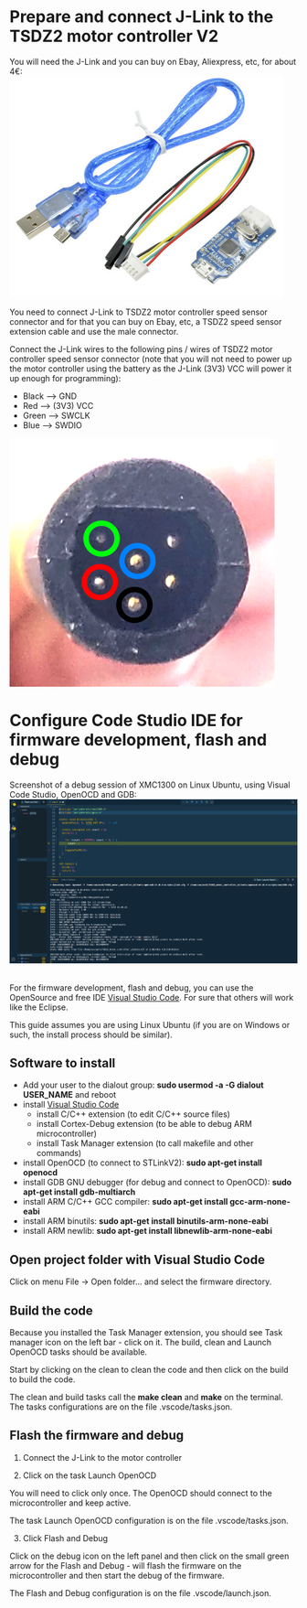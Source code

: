 # Prepare and connect J-Link to the TSDZ2 motor controller V2

You will need the J-Link and you can buy on Ebay, Aliexpress, etc, for about 4€:<br>
![](jlink.jpg)

You need to connect J-Link to TSDZ2 motor controller speed sensor connector and for that you can buy on Ebay, etc, a TSDZ2 speed sensor extension cable and use the male connector.

Connect the J-Link wires to the following pins / wires of TSDZ2 motor controller speed sensor connector (note that you will not need to power up the motor controller using the battery as the J-Link (3V3) VCC will power it up enough for programming):<br> 
* Black --> GND
* Red --> (3V3) VCC
* Green --> SWCLK
* Blue --> SWDIO

![](TSDZ2_display_connector.png)


# Configure Code Studio IDE for firmware development, flash and debug

Screenshot of a debug session of XMC1300 on Linux Ubuntu, using Visual Code Studio, OpenOCD and GDB:
![](flash_debug.png)
<br>
<br>

For the firmware development, flash and debug, you can use the OpenSource and free IDE [Visual Studio Code](https://code.visualstudio.com/). For sure that others will work like the Eclipse.

This guide assumes you are using Linux Ubuntu (if you are on Windows or such, the install process should be similar).

## Software to install

- Add your user to the dialout group: __sudo usermod -a -G dialout USER_NAME__ and reboot
- install [Visual Studio Code](https://code.visualstudio.com/)
  - install C/C++ extension (to edit C/C++ source files)
  - install Cortex-Debug extension (to be able to debug ARM microcontroller)
  - install Task Manager extension (to call makefile and other commands)
- install OpenOCD (to connect to STLinkV2): __sudo apt-get install openocd__
- install GDB GNU debugger (for debug and connect to OpenOCD): __sudo apt-get install gdb-multiarch__
- install ARM C/C++ GCC compiler: __sudo apt-get install gcc-arm-none-eabi__
- install ARM binutils: __sudo apt-get install binutils-arm-none-eabi__
- install ARM newlib: __sudo apt-get install libnewlib-arm-none-eabi__

## Open project folder with Visual Studio Code

Click on menu File -> Open folder... and select the firmware directory.

## Build the code

Because you installed the Task Manager extension, you should see Task manager icon on the left bar - click on it. The build, clean and Launch OpenOCD tasks should be available.

Start by clicking on the clean to clean the code and then click on the build to build the code.

The clean and build tasks call the __make clean__ and __make__ on the terminal. The tasks configurations are on the file .vscode/tasks.json.

## Flash the firmware and debug

1. Connect the J-Link to the motor controller

2. Click on the task Launch OpenOCD

You will need to click only once. The OpenOCD should connect to the microcontroller and keep active.

The task Launch OpenOCD configuration is on the file .vscode/tasks.json.

3. Click Flash and Debug

Click on the debug icon on the left panel and then click on the small green arrow for the Flash and Debug - will flash the firmware on the microcontroller and then start the debug of the firmware.

The Flash and Debug configuration is on the file .vscode/launch.json.
